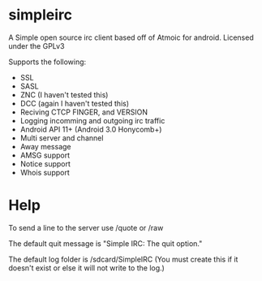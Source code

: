 # simpleirc
A Simple open source irc client based off of Atmoic for android.
Licensed under the GPLv3

Supports the following:
* SSL
* SASL
* ZNC (I haven't tested this)
* DCC (again I haven't tested this)
* Reciving CTCP FINGER, and VERSION
* Logging incomming and outgoing irc traffic
* Android API 11+ (Android 3.0 Honycomb+)
* Multi server and channel
* Away message
* AMSG support
* Notice support
* Whois support

# Help
To send a line to the server use /quote or /raw

The default quit message is "Simple IRC: The quit option."

The default log folder is /sdcard/SimpleIRC (You must create this if it doesn't exist or else it will not write to the log.)

